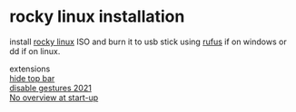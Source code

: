 
# rocky linux installation 


install [rocky linux](https://download.rockylinux.org/pub/rocky/9/isos/x86_64/Rocky-9.5-x86_64-dvd.iso) ISO and burn it to usb stick using [rufus](https://github.com/pbatard/rufus/releases/download/v4.7/rufus-4.7p.exe) if on windows or dd if on linux.



extensions <br>
[hide top bar](https://extensions.gnome.org/extension/545/hide-top-bar/)  <br>
[disable gestures 2021](https://extensions.gnome.org/extension/4049/disable-gestures-2021/)  <br>
[No overview at start-up](https://extensions.gnome.org/extension/4099/no-overview/)  <br> 



